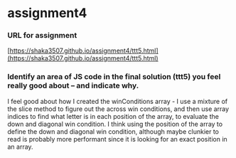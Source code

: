 # assignment4

### URL for assignment

[https://shaka3507.github.io/assignment4/ttt5.html](https://shaka3507.github.io/assignment4/ttt5.html)


### Identify an area of JS code in the final solution (ttt5) you feel really good about – and indicate why.

I feel good about how I created the winConditions array - I use a mixture of the slice method to figure out the across win conditions, and then use array indices to find what letter is in each position of the array, to evaluate the down and diagonal win condition. I think using the position of the array to define the down and diagonal win condition, although maybe clunkier to read is probably more performant since it is looking for an exact position in an array.
